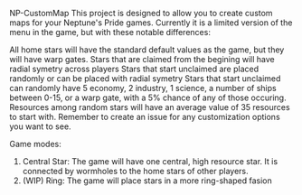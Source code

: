 NP-CustomMap
This project is designed to allow you to create custom maps for your Neptune's Pride games. Currently it is a limited version of the menu in the game, but with these notable differences:

All home stars will have the standard default values as the game, but they will have warp gates.
Stars that are claimed from the begining will have radial symetry across players
Stars that start unclaimed are placed randomly or can be placed with radial symetry
Stars that start unclaimed can randomly have 5 economy, 2 industry, 1 science, a number of ships between 0-15, or a warp gate, with a 5% chance of any of those occuring.
Resources among random stars will have an average value of 35 resources to start with. Remember to create an issue for any customization options you want to see.

Game modes:

1) Central Star: The game will have one central, high resource star. It is connected by wormholes to the home stars of other players.
2) (WIP) Ring: The game will place stars in a more ring-shaped fasion
